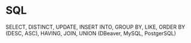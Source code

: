 # SQL
SELECT, DISTINCT, UPDATE, INSERT INTO, GROUP BY, LIKE, ORDER BY (DESC, ASC), HAVING, JOIN, UNION (DBeaver, MySQL, PostgerSQL)
